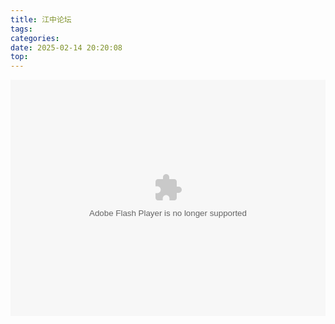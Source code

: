 ```yaml
---
title: 江中论坛
tags:
categories:
date: 2025-02-14 20:20:08
top:
---
```


<div style="position: relative; width: 100%; height: 0; padding-bottom: 75%;">
    <embed type="application/x-shockwave-flash" pluginspage="http://www.adobe.com/go/getflashplayer" id="gameobj" name="gameobj" width="100%" height="100%" src="video/Q版泡泡堂.swf" allowscriptaccess="never" allownetworking="internal" wmode="window" quality="high" style="position: absolute; width: 100%; height: 100%; left: 0; top: 0;">
</div>